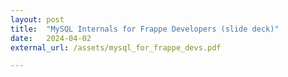 ```yaml
---
layout: post
title:  "MySQL Internals for Frappe Developers (slide deck)"
date:   2024-04-02
external_url: /assets/mysql_for_frappe_devs.pdf

---
```


